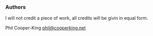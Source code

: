 ### Authors

I will not credit a piece of work, all credits will be givin in equal form.

Phil Cooper-King phil@cooperking.net